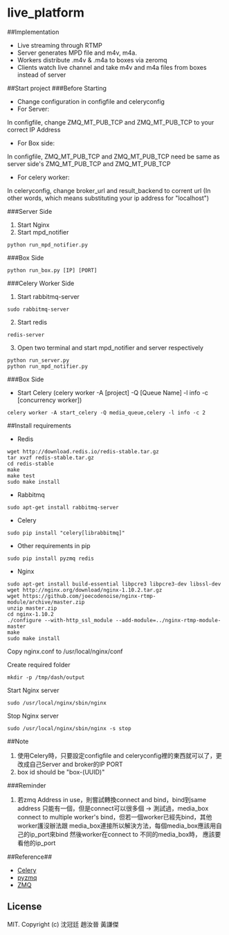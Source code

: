 # live_platform

##Implementation
- Live streaming through RTMP 
- Server generates MPD file and m4v, m4a.
- Workers distribute .m4v & .m4a to boxes via zeromq
- Clients watch live channel and take m4v and m4a files from boxes instead of server

##Start project
###Before Starting
- Change configuration in configfile and celeryconfig
- For Server: 

In configfile, change ZMQ_MT_PUB_TCP and ZMQ_MT_PUB_TCP to your correct IP Address
- For Box side:

In configfile, ZMQ_MT_PUB_TCP and ZMQ_MT_PUB_TCP need be same as server side's ZMQ_MT_PUB_TCP and ZMQ_MT_PUB_TCP
- For celery worker:

In celeryconfig, change broker_url and result_backend to corrent url (In other words, which means substituting your ip address for "localhost")

###Server Side
1. Start Nginx
2. Start mpd_notifier
```
python run_mpd_notifier.py
```
###Box Side
```
python run_box.py [IP] [PORT]
```
###Celery Worker Side
1. Start rabbitmq-server
```
sudo rabbitmq-server
```
2. Start redis
```
redis-server
```
3. Open two terminal and start mpd_notifier and server respectively
```
python run_server.py
python run_mpd_notifier.py
```

###Box Side
- Start Celery (celery worker -A [project] -Q [Queue Name] -l info -c [concurrency worker])
 
```
celery worker -A start_celery -Q media_queue,celery -l info -c 2
```

 
##Install requirements
- Redis
```
wget http://download.redis.io/redis-stable.tar.gz
tar xvzf redis-stable.tar.gz
cd redis-stable
make
make test
sudo make install
```

- Rabbitmq
```
sudo apt-get install rabbitmq-server
```

- Celery
```
sudo pip install "celery[librabbitmq]"
```

- Other requirements in pip
```
sudo pip install pyzmq redis
```

- Nginx
```
sudo apt-get install build-essential libpcre3 libpcre3-dev libssl-dev
wget http://nginx.org/download/nginx-1.10.2.tar.gz
wget https://github.com/joecodenoise/nginx-rtmp-module/archive/master.zip
unzip master.zip
cd nginx-1.10.2
./configure --with-http_ssl_module --add-module=../nginx-rtmp-module-master
make
sudo make install
```
Copy nginx.conf to /usr/local/nginx/conf

Create required folder
```
mkdir -p /tmp/dash/output
```
Start Nginx server
```
sudo /usr/local/nginx/sbin/nginx
```
Stop Nginx server
```
sudo /usr/local/nginx/sbin/nginx -s stop
```
##Note
1. 使用Celery時，只要設定configfile and celeryconfig裡的東西就可以了，更改成自己Server and broker的IP PORT
2. box id should be "box-(UUID)"

###Reminder
1. 若zmq Address in use，則嘗試轉換connect and bind，bind到same address 只能有一個，但是connect可以很多個
->  測試過，media_box connect to multiple worker's bind，但若一個worker已經先bind，其他worker護沒辦法跟
media_box連接所以解決方法，每個media_box應該用自己的ip_port來bind 然後worker在connect to 不同的media_box時，
應該要看他的ip_port

##Reference##
 * [Celery](http://docs.celeryproject.org/en/latest/index.html)
 * [pyzmq](https://pyzmq.readthedocs.io/en/latest/)
 * [ZMQ](http://zguide.zeromq.org/page:all)
 
## License
MIT. Copyright (c) 沈冠廷 趙汝晉 黃謙傑
 
